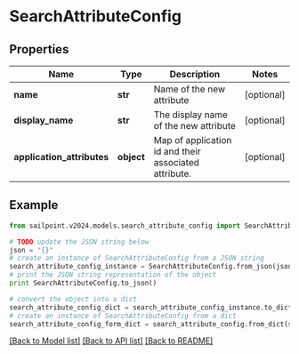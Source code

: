 # SearchAttributeConfig


## Properties

Name | Type | Description | Notes
------------ | ------------- | ------------- | -------------
**name** | **str** | Name of the new attribute | [optional] 
**display_name** | **str** | The display name of the new attribute | [optional] 
**application_attributes** | **object** | Map of application id and their associated attribute. | [optional] 

## Example

```python
from sailpoint.v2024.models.search_attribute_config import SearchAttributeConfig

# TODO update the JSON string below
json = "{}"
# create an instance of SearchAttributeConfig from a JSON string
search_attribute_config_instance = SearchAttributeConfig.from_json(json)
# print the JSON string representation of the object
print SearchAttributeConfig.to_json()

# convert the object into a dict
search_attribute_config_dict = search_attribute_config_instance.to_dict()
# create an instance of SearchAttributeConfig from a dict
search_attribute_config_form_dict = search_attribute_config.from_dict(search_attribute_config_dict)
```
[[Back to Model list]](../README.md#documentation-for-models) [[Back to API list]](../README.md#documentation-for-api-endpoints) [[Back to README]](../README.md)


